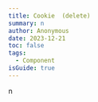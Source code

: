 ```yaml
---
title: Cookie  (delete)
summary: n
author: Anonymous
date: 2023-12-21
toc: false
tags:
  - Component
isGuide: true
---
```

n